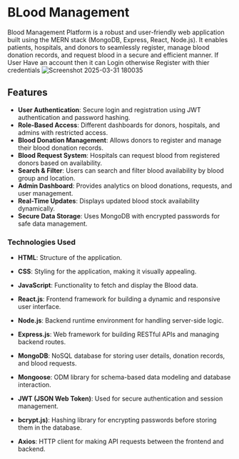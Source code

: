 # BLood Management

Blood Management Platform is a robust and user-friendly web application built using the MERN stack (MongoDB, Express, React, Node.js). It enables patients, hospitals, and donors to seamlessly register, manage blood donation records, and request blood in a secure and efficient manner.
If User Have an account then it can Login otherwise Register with thier credentials
![Screenshot 2025-03-31 180035](https://github.com/user-attachments/assets/9aa55f13-bd88-41ea-a49c-c82ef9cf2d50)


## Features

- **User Authentication**: Secure login and registration using JWT authentication and password hashing.
- **Role-Based Access**: Different dashboards for donors, hospitals, and admins with restricted access.
- **Blood Donation Management**:  Allows donors to register and manage their blood donation records.
- **Blood Request System**: Hospitals can request blood from registered donors based on availability.
- **Search & Filter**:  Users can search and filter blood availability by blood group and location.
- **Admin Dashboard**:  Provides analytics on blood donations, requests, and user management.
- **Real-Time Updates**:  Displays updated blood stock availability dynamically.
- **Secure Data Storage**:  Uses MongoDB with encrypted passwords for safe data management.


### Technologies Used

- **HTML**: Structure of the application.
- **CSS**: Styling for the application, making it visually appealing.
- **JavaScript**: Functionality to fetch and display the Blood data.
- **React.js**: Frontend framework for building a dynamic and responsive user interface.
  
- **Node.js**: Backend runtime environment for handling server-side logic.
- **Express.js**: Web framework for building RESTful APIs and managing backend routes.
- **MongoDB**: NoSQL database for storing user details, donation records, and blood requests.
- **Mongoose**: ODM library for schema-based data modeling and database interaction.
- **JWT (JSON Web Token)**: Used for secure authentication and session management.
- **bcrypt.js)**: Hashing library for encrypting passwords before storing them in the database.
- **Axios**: HTTP client for making API requests between the frontend and backend.

